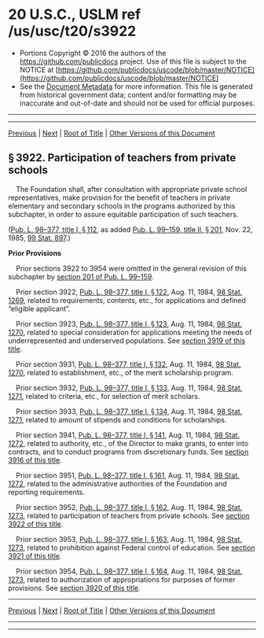 ---
---

# 20 U.S.C., USLM ref /us/usc/t20/s3922

* Portions Copyright © 2016 the authors of the https://github.com/publicdocs project.
  Use of this file is subject to the NOTICE at [https://github.com/publicdocs/uscode/blob/master/NOTICE](https://github.com/publicdocs/uscode/blob/master/NOTICE)
* See the [Document Metadata](././../../../../..//README.md) for more information.
  This file is generated from historical government data; content and/or formatting may be inaccurate and out-of-date and should not be used for official purposes.

----------
----------

[Previous](./../../../../..//us/usc/t20/ch52/schI/m__us_usc_t20_s3921.md) | [Next](./../../../../..//us/usc/t20/ch52/schII/m__us_usc_t20_ch52_schII.md) | [Root of Title](./../../../../../) | [Other Versions of this Document](https://publicdocs.github.io/go/links?ns=uslm&ref=%2Fus%2Fusc%2Ft20%2Fs3922)

## § 3922. Participation of teachers from private schools

    The Foundation shall, after consultation with appropriate private school representatives, make provision for the benefit of teachers in private elementary and secondary schools in the programs authorized by this subchapter, in order to assure equitable participation of such teachers.

([Pub. L. 98–377, title I, § 112][/us/pl/98/377/s112], as added [Pub. L. 99–159, title II, § 201][/us/pl/99/159/s201], Nov. 22, 1985, [99 Stat. 897][/us/stat/99/897].)

 __Prior Provisions__ 

    Prior sections 3922 to 3954 were omitted in the general revision of this subchapter by [section 201 of Pub. L. 99–159][/us/pl/99/159/s201].

    Prior section 3922, [Pub. L. 98–377, title I, § 122][/us/pl/98/377/s122], Aug. 11, 1984, [98 Stat. 1269][/us/stat/98/1269], related to requirements, contents, etc., for applications and defined “eligible applicant”.

    Prior section 3923, [Pub. L. 98–377, title I, § 123][/us/pl/98/377/s123], Aug. 11, 1984, [98 Stat. 1270][/us/stat/98/1270], related to special consideration for applications meeting the needs of underrepresented and underserved populations. See [section 3919 of this title][/us/usc/t20/s3919].

    Prior section 3931, [Pub. L. 98–377, title I, § 132][/us/pl/98/377/s132], Aug. 11, 1984, [98 Stat. 1270][/us/stat/98/1270], related to establishment, etc., of the merit scholarship program.

    Prior section 3932, [Pub. L. 98–377, title I, § 133][/us/pl/98/377/s133], Aug. 11, 1984, [98 Stat. 1271][/us/stat/98/1271], related to criteria, etc., for selection of merit scholars.

    Prior section 3933, [Pub. L. 98–377, title I, § 134][/us/pl/98/377/s134], Aug. 11, 1984, [98 Stat. 1271][/us/stat/98/1271], related to amount of stipends and conditions for scholarships.

    Prior section 3941, [Pub. L. 98–377, title I, § 141][/us/pl/98/377/s141], Aug. 11, 1984, [98 Stat. 1272][/us/stat/98/1272], related to authority, etc., of the Director to make grants, to enter into contracts, and to conduct programs from discretionary funds. See [section 3916 of this title][/us/usc/t20/s3916].

    Prior section 3951, [Pub. L. 98–377, title I, § 161][/us/pl/98/377/s161], Aug. 11, 1984, [98 Stat. 1272][/us/stat/98/1272], related to the administrative authorities of the Foundation and reporting requirements.

    Prior section 3952, [Pub. L. 98–377, title I, § 162][/us/pl/98/377/s162], Aug. 11, 1984, [98 Stat. 1273][/us/stat/98/1273], related to participation of teachers from private schools. See [section 3922 of this title][/us/usc/t20/s3922].

    Prior section 3953, [Pub. L. 98–377, title I, § 163][/us/pl/98/377/s163], Aug. 11, 1984, [98 Stat. 1273][/us/stat/98/1273], related to prohibition against Federal control of education. See [section 3921 of this title][/us/usc/t20/s3921].

    Prior section 3954, [Pub. L. 98–377, title I, § 164][/us/pl/98/377/s164], Aug. 11, 1984, [98 Stat. 1273][/us/stat/98/1273], related to authorization of appropriations for purposes of former provisions. See [section 3920 of this title][/us/usc/t20/s3920].

----------

[Previous](./../../../../..//us/usc/t20/ch52/schI/m__us_usc_t20_s3921.md) | [Next](./../../../../..//us/usc/t20/ch52/schII/m__us_usc_t20_ch52_schII.md) | [Root of Title](./../../../../../) | [Other Versions of this Document](https://publicdocs.github.io/go/links?ns=uslm&ref=%2Fus%2Fusc%2Ft20%2Fs3922)

----------
----------

[/us/pl/98/377/s112]: https://publicdocs.github.io/go/links?ns=uslm&ref=%2Fus%2Fpl%2F98%2F377%2Fs112
[/us/pl/99/159/s201]: https://publicdocs.github.io/go/links?ns=uslm&ref=%2Fus%2Fpl%2F99%2F159%2Fs201
[/us/stat/99/897]: https://publicdocs.github.io/go/links?ns=uslm&ref=%2Fus%2Fstat%2F99%2F897
[/us/pl/99/159/s201]: https://publicdocs.github.io/go/links?ns=uslm&ref=%2Fus%2Fpl%2F99%2F159%2Fs201
[/us/pl/98/377/s122]: https://publicdocs.github.io/go/links?ns=uslm&ref=%2Fus%2Fpl%2F98%2F377%2Fs122
[/us/stat/98/1269]: https://publicdocs.github.io/go/links?ns=uslm&ref=%2Fus%2Fstat%2F98%2F1269
[/us/pl/98/377/s123]: https://publicdocs.github.io/go/links?ns=uslm&ref=%2Fus%2Fpl%2F98%2F377%2Fs123
[/us/stat/98/1270]: https://publicdocs.github.io/go/links?ns=uslm&ref=%2Fus%2Fstat%2F98%2F1270
[/us/usc/t20/s3919]: https://publicdocs.github.io/go/links?ns=uslm&ref=%2Fus%2Fusc%2Ft20%2Fs3919
[/us/pl/98/377/s132]: https://publicdocs.github.io/go/links?ns=uslm&ref=%2Fus%2Fpl%2F98%2F377%2Fs132
[/us/stat/98/1270]: https://publicdocs.github.io/go/links?ns=uslm&ref=%2Fus%2Fstat%2F98%2F1270
[/us/pl/98/377/s133]: https://publicdocs.github.io/go/links?ns=uslm&ref=%2Fus%2Fpl%2F98%2F377%2Fs133
[/us/stat/98/1271]: https://publicdocs.github.io/go/links?ns=uslm&ref=%2Fus%2Fstat%2F98%2F1271
[/us/pl/98/377/s134]: https://publicdocs.github.io/go/links?ns=uslm&ref=%2Fus%2Fpl%2F98%2F377%2Fs134
[/us/stat/98/1271]: https://publicdocs.github.io/go/links?ns=uslm&ref=%2Fus%2Fstat%2F98%2F1271
[/us/pl/98/377/s141]: https://publicdocs.github.io/go/links?ns=uslm&ref=%2Fus%2Fpl%2F98%2F377%2Fs141
[/us/stat/98/1272]: https://publicdocs.github.io/go/links?ns=uslm&ref=%2Fus%2Fstat%2F98%2F1272
[/us/usc/t20/s3916]: https://publicdocs.github.io/go/links?ns=uslm&ref=%2Fus%2Fusc%2Ft20%2Fs3916
[/us/pl/98/377/s161]: https://publicdocs.github.io/go/links?ns=uslm&ref=%2Fus%2Fpl%2F98%2F377%2Fs161
[/us/stat/98/1272]: https://publicdocs.github.io/go/links?ns=uslm&ref=%2Fus%2Fstat%2F98%2F1272
[/us/pl/98/377/s162]: https://publicdocs.github.io/go/links?ns=uslm&ref=%2Fus%2Fpl%2F98%2F377%2Fs162
[/us/stat/98/1273]: https://publicdocs.github.io/go/links?ns=uslm&ref=%2Fus%2Fstat%2F98%2F1273
[/us/usc/t20/s3922]: https://publicdocs.github.io/go/links?ns=uslm&ref=%2Fus%2Fusc%2Ft20%2Fs3922
[/us/pl/98/377/s163]: https://publicdocs.github.io/go/links?ns=uslm&ref=%2Fus%2Fpl%2F98%2F377%2Fs163
[/us/stat/98/1273]: https://publicdocs.github.io/go/links?ns=uslm&ref=%2Fus%2Fstat%2F98%2F1273
[/us/usc/t20/s3921]: https://publicdocs.github.io/go/links?ns=uslm&ref=%2Fus%2Fusc%2Ft20%2Fs3921
[/us/pl/98/377/s164]: https://publicdocs.github.io/go/links?ns=uslm&ref=%2Fus%2Fpl%2F98%2F377%2Fs164
[/us/stat/98/1273]: https://publicdocs.github.io/go/links?ns=uslm&ref=%2Fus%2Fstat%2F98%2F1273
[/us/usc/t20/s3920]: https://publicdocs.github.io/go/links?ns=uslm&ref=%2Fus%2Fusc%2Ft20%2Fs3920



